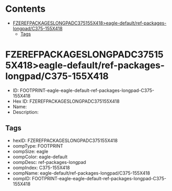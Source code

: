 



Contents
========

* [FZEREFPACKAGESLONGPADC375155X418>eagle-default/ref-packages-longpad/C375-155X418](#fzerefpackageslongpadc375155x418eagle-defaultref-packages-longpadc375-155x418)
	* [Tags](#tags)

# FZEREFPACKAGESLONGPADC375155X418>eagle-default/ref-packages-longpad/C375-155X418

- ID: FOOTPRINT-eagle-eagle-default-ref-packages-longpad-C375-155X418
- Hex ID: FZEREFPACKAGESLONGPADC375155X418
- Name: 
- Description: 

## Tags

- hexID: FZEREFPACKAGESLONGPADC375155X418
- oompType: FOOTPRINT
- oompSize: eagle
- oompColor: eagle-default
- oompDesc: ref-packages-longpad
- oompIndex: C375-155X418
- oompName: eagle-default/ref-packages-longpad/C375-155X418
- oompID: FOOTPRINT-eagle-eagle-default-ref-packages-longpad-C375-155X418
